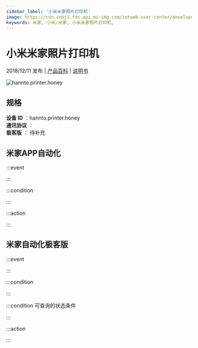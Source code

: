 ```yaml
---
sidebar_label: '小米米家照片打印机'
image: https://cdn.cnbj1.fds.api.mi-img.com/iotweb-user-center/developer_1679070103149k5oUv7Pw.png?GalaxyAccessKeyId=AKVGLQWBOVIRQ3XLEW&Expires=9223372036854775807&Signature=F5YO2RpDcSKxCrGlVz8RtPa95y8=
keywords: 米家, 小米/米家, 小米米家照片打印机, 
---
```

# 小米米家照片打印机

2018/12/11 发布 | [产品百科](https://home.mi.com/webapp/content/baike/product/index.html?model=hannto.printer.honey/) | [说明书](https://home.mi.com/views/introduction.html?model=hannto.printer.honey&region=cn)

![hannto.printer.honey](https://cdn.cnbj1.fds.api.mi-img.com/iotweb-user-center/developer_1679070103149k5oUv7Pw.png?GalaxyAccessKeyId=AKVGLQWBOVIRQ3XLEW&Expires=9223372036854775807&Signature=F5YO2RpDcSKxCrGlVz8RtPa95y8=)

## 规格  
> 
**设备 ID** ：hannto.printer.honey  
**通讯协议** ：  
**极客版**  ： 待补充 


## 米家APP自动化  

:::event  

:::

:::condition  

:::

:::action   

:::

## 米家自动化极客版  

:::event  

:::

:::condition  

:::

:::condition 可查询的状态条件  

:::

:::action  

:::

        
